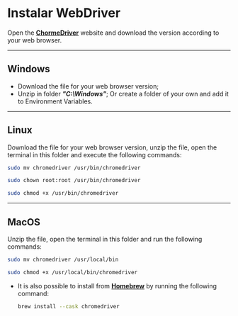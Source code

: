 # Instalar WebDriver

Open the **[ChormeDriver](https://chromedriver.chromium.org/downloads)** website and download the version according to your web browser.

---

## **Windows**

- Download the file for your web browser version;
- Unzip in folder ***"C:\Windows"***; Or create a folder of your own and add it to Environment Variables.

---

## **Linux**

Download the file for your web browser version, unzip the file, open the terminal in this folder and execute the following commands:

```bash
sudo mv chromedriver /usr/bin/chromedriver
```

```bash
sudo chown root:root /usr/bin/chromedriver
```

```bash
sudo chmod +x /usr/bin/chromedriver
```

---

## **MacOS**

Unzip the file, open the terminal in this folder and run the following commands:

```bash
sudo mv chromedriver /usr/local/bin
```

```bash
sudo chmod +x /usr/local/bin/chromedriver
```

- It is also possible to install from **[Homebrew](https://brew.sh/)** by running the following command:

    ```bash
    brew install --cask chromedriver
    ```
